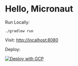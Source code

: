 # Hello, Micronaut

Run Locally:
```
./gradlew run
```

Visit: [http://localhost:8080](http://localhost:8080)

Deploy:

[![Deploy with GCP](https://storage.googleapis.com/cr-button/image1.png)](https://console.cloud.google.com/cloudshell/editor?shellonly=true&cloudshell_git_repo=https://github.com/jamesward/hello-micronaut.git&cloudshell_image=gcr.io/cr-demo-235923/cr-button)
